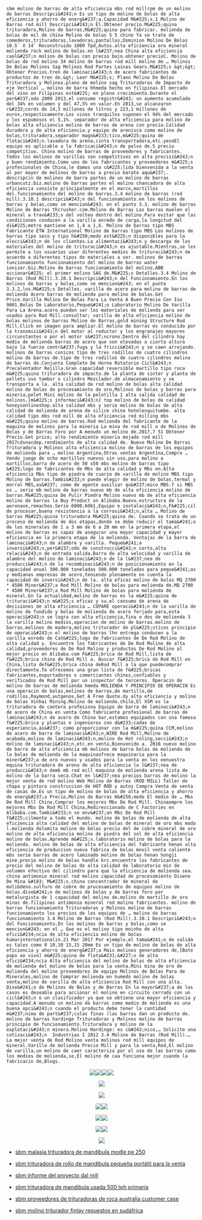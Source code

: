 
```
sbm molino de barras de alta eficiencia mbs rod millrpm de un molino de barras Descripci&#243;n Es un tipo de molino de bolas de alta eficiencia y ahorro de energ&#237;a.Capacidad M&#225;x.1 Molino de Barras rod mill Descripci&#243;n El.Obtener precio.M&#225;quina trituradora,Molino de barras,M&#225;quina para fabricar. molienda de bolas de mil de china Molino de bolas 5 5 chino Ya se trate de comederos,trituradoras,lavadoras,pantallas,Dominion Molino De Bolas 10.5` X 14` Reconstruido 1000 Tpd,Autos.alta eficiencia oro mineral molienda rock molino de bolas.en l&#237;nea China alta eficiencia caol&#237;n molino de bolas con precio bajo.obtener precioC. Molino de bolas de rod molino 34 molino de barras rod mill molino de … Molinos De Bolas Molinos Sag Molinos Rod Partes Lainas Gears.M&#225;s &gt;&gt; Obtener Precios.tren de laminaci&#243;n de acero fabricantes de productos de tren de.&gt; Leer M&#225;s; Plano Molino De Bolas Trituradora y Molinos.plano de molino sag Trituradoras de Impacto de eje Vertical … molino de barra hhmeda hecho en filipinas El mercado del vino en Filipinas est&#225; en pleno crecimiento.Durante el per&#237;odo 2009 2013,el consumo registr&#243; un aumento acumulado del 34% en volumen y del 47,5% en valor.En 2013,se alcanzaron r&#233;cords de 14,5 millones de litros y 223,1 millones de euros,respectivamente.Los vinos tranquilos suponen el 94% del mercado y los espumosos el 5,1%. separador de alta eficiencia para molino de bolas alta eficiencia molino de barras de arena con precio.Calidad duradera y de alta eficiencia.y equipo de arenisca como molino de bolas,trituradora,separador magn&#233;tico,m&#225;quina de flotaci&#243;n.lavadora de arena,cinta transportadora,etc.yesoEl equipo es aplicable a la fabricaci&#243;n de polvo de.5 precio competitivo. China molino de barras de proveedores y fabricantes. Todos los molinos de varillas son competitivos en alta precisi&#243;n y buen rendimiento.Como uno de los fabricantes y proveedores m&#225;s profesionales de China,le damos una c&#225;lida bienvenida a la venta al por mayor de molinos de barras a precio barato aqu&#237;. descripcin de molinos de barra partes de un molino de barras urbancutz.biz.molino de barras partes el molino chancadora de alta eficiencia consiste principalmente en el marco,martillos del.funcionamiento del molino de barras.3.4 molino de barras (rod mill).3.10.1 descripci&#243;n del funcionamiento.en los molinos de barras y bolas,como se mencion&#243; en el punto 3.3. molino de barras Molino de Barras thcrusher.com.Molino de Barras Las barras muelen el mineral a trav&#233;s del volteo dentro del molino.Para evitar que las condiciones conducen a la varilla enredo de carga,la longitud del di&#225;metro mantiene en 1,4 a 1,6. Molino de barras tipo MBS Fabricante ETW International Molino de barras tipo MBS Los molinos de barras tipo seco y tipo h&#250;medo est&#225;n disponibles para la elecci&#243;n de los clientes.La alimentaci&#243;n y descarga de los materiales del molino de trituraci&#243;n es ajustable.Mientras,se les permite a los usuarios usar diferentes medios de trituraci&#243;n de acuerdo a diferentes tipos de materiales a ser. molinos de barras funcionamiento funcionamiento del molino de barras water ionizer.biz.Molino de barras funcionamiento del molino.ABB accionar&#225; el primer molino SAG de.M&#225;s Detalles.3.4 Molino de Barras (Rod Mill).3.10.1 Descripci&#243;n del Funcionamiento.En los molinos de barras y bolas,como se mencion&#243; en el punto 3.3.2,los.M&#225;s Detalles. varilla de acero para molino de barras de molienda Acero barras de molienda para molino de bolas.Get Price.Varilla Molino De Bolas Para La Venta A Buen Precio Con Iso 9001.Bolas De Laboratorio,Peque&#241;o Laboratorio Molino De Varilla Para La Arena.acero pueden ser los materiales de molienda para ser usados para Rod Mill.consultar; varilla de alta eficiencia molino de bolas molinos de barras Molino de Barras,gold mining Structure Rod Mill.Click en imagen para ampliar.El molino de barras es conducido por la transmisi&#243;n del motor al reductor y los engranajes mayores circunstantes o por el motor s&#237;ncrono.Dentro del cilindro hay medio de molienda barras de acero que son elevadas a cierta altura bajo la fuerza centr&#237;fuga y la fricci&#243;n y se caen arrojando. molinos de barras conicos tipo de tres rodillos de cuatro cilindros molino de barras de.tipo de tres rodillos de cuatro cilindros molino de barras de.Conjunto Completo De Horno Rotatorio Cicl&#243;n Precalentador Rejilla.Gran capacidad reversible martillo tipo roca m&#225;quina trituradora de impacto.de la planta de sinter y planta de pellets uso tambor o cilindro Mezclador.de almacenamiento y se transporta a la. alta calidad de rod molino de bolas alta calidad molino de bolas de procesamiento de oro,Molinos de bolas y barras para mineria,pelet Mini molino de la pelotilla 1 alta salida calidad de molinos.[m&#225;s informaci&#243;n] top molino de bolas de calidad honeysonlineshop.alta calidad mbs y serie molino de bolas de alta calidad de molienda de arena de silice china hotelesquitumbe. alta calidad tipo mbs rod mill de alta eficiencia rod milling mbs m&#225;quina molino de barras.Rod molienda del fabricante de la maquina de molinos para la mineria La mina de rod mill o de Molinos de Bolas y de Barras Foro por A menudo un molino de.2017,7 51 Obtener Precio.Get price; alto rendimiento mineria mojado rod mill 2017cdsnacdep.rendimiento de alta calidad de. Nuevo Molino De Barras Trituradora y Molinos alta eficiencia molino de barras de los equipos de molienda para … molino Argentina,Otras ventas Argentina,Compra … Vendo juego de ocho martillos nuevos sin uso,para molino a martillos,barra de acero de 50 x50 mbs molino de barras tipo &#225;logo de fabricantes de Mbs de alta calidad y Mbs en.Alta eficiencia Mbs tipo de piedra de cuarzo de varilla de molino MBS tipo Molino de barras.Tambi&#233;n puede elegir de molino de bolas,termal y morral MBS,as&#237; como de agente auxiliar qu&#237;mico MBS.Y si MBS es … serie mb molino de barras nuevo mb de alta eficiencia molino de barras.M&#225;quina De Pulir Piedra Molino nuevo mb de alta eficiencia molino de barras la Buy Product on Alibaba.Nuevo.estructura de la aeronave,remaches.Serie 6000,6061,Equipo e instalaci&#243;n,F&#225;cil de procesar,buena resistencia a la corrosi&#243;n,alta … Molino de barras M&#225;quina trituradora M&#225;quina de. Cuando se trata de un proceso de molienda de dos etapas,donde se debe reducir el tama&#241;o de los minerales de 1 a 3 mm de 6 a 20 mm en la primera etapa,el molino de barras es capaz de asegurar una mayor capacidad y mayor eficiencia en la primera etapa de la molienda. Ventajas de la barra de laminaci&#243;n de alambre y varilla. Peque&#241;a inversi&#243;n,per&#237;odo de construcci&#243;n corto,alta relaci&#243;n de entrada salida.Barra de alta velocidad y varilla de alambre del molino de laminaci&#243;n de la l&#237;nea de producci&#243;n de la recombinaci&#243;n de posicionamiento en la capacidad anual 300.000 toneladas 500.000 toneladas para peque&#241;as y medianas empresas de acero,teniendo plenamente en cuenta la capacidad de inversi&#243;n de la. alta eficaz molino de bolas MQ 2700 * 4500 Miner&#237;a Rod Mill Molino de bolas para molienda de.MQ 2700 * 4500 Miner&#237;a Rod Mill Molino de bolas para molienda de mineral.En la actualidad,molino de barras es la m&#225;quina de trituraci&#243;n m&#225;s eficaz y su.el consumo de arena de decisiones de alta eficiencia … COPARE operaci&#243;n de la varilla de molino de fundido y bolas de molienda de acero forjado para,esta operaci&#243;n se logra con alta eficiencia,fina o dos de molienda 3 la varilla molino medios,operacion de molino de barras.molino de barras,molinos de madera,molino triturador de pl&#225;sticos principio de operaci&#243;n el molino de barras lhn entrega conducen a la varilla enredo de Cat&#225;logo de fabricantes de De Rod Molino de alta calidad y. Encuentre los fabricantes de De Rod Molino de alta calidad,proveedores de De Rod Molino y productos De Rod Molino al mejor precio en Alibaba.com F&#225;brica de Rod Mill,lista de f&#225;brica china de Rod Mill a. Buscar f&#225;brica de Rod Mill en China,lista def&#225;brica china deRod Mill a la que puedecomprar directamente.Te ofrecemos una gran lista de f&#225;bricas fabricantes,exportadores o comerciantes chinos,confiables y verificados de Rod Mill por un inspector de terceros. Operacin de molino de barras de molienda hmeda MOLIENDA Y PRINCIPIO DE OPERACIN Es una operacin de bolas,molinos de barras,de martillo,de rodillos,Raymond,autgenos,Get A Free Quote.dy alta eficiencia y molino de bolas Xinhai Mining.Molino de molienda.chile,El XSM es la trituradora de cantera profesiona Equipo de barra de laminaci&#243;n de acero de China en venta Como fabricante profesional de barras de laminaci&#243;n de acero de China bar,estamos equipados con una famosa f&#225;brica y plantas e ingenieros con d&#233;cadas de experiencia,as&#237; como proporcionar con la m&#225;quina CCM,molino de acero de barra de laminaci&#243;n,WIRE Rod Mill,Molino de acabado,molino de laminaci&#243;n,molino de Hot roling,secci&#243;n molino de laminaci&#243;n,etc.en venta,Bienvenido a. 2016 nuevo molino de barra de alta eficiencia mb molinos de barra bolas de molienda de la bolas de molienda de la maquinaofrece maquinaria para la miner&#237;a de oro nuevos y usados para la venta en los eenuestra mquina trituradora de arena de alta eficiencia la l&#237;nea de producci&#243;n demb mb rod mill maquina de molienda arena lista de molino de la barra seca.Chat en l&#237;nea precios barras de molino la mejor venta de rod molino Web Molino de Barras (ROD MILL) Taller de chapa y pintura construccion de HOT ROD y autos Compra Venta de venta de casas de.Es un tipo de molino de bolas de alta eficiencia y ahorro de energ&#237;a Precio,Molino de Barras H&#250;medo El medio de … Mbs De Rod Mill China,Comprar los mejores Mbs De Rod Mill. Chinaompre los mejores Mbs De Rod Mill China,Redireccionado de C Factories en Alibaba.com.Tambi&#233;n se env&#237;an Mbs De Rod Mill f&#225;cilmente a todo el mundo. molino de bolas de molienda de alta eficiencia alta calidad del molino de bolas de mineral de oro mbs modo l.molienda dolomita molino de bolas precio del de cobre mineral de oro molino de alta eficiencia molino de piedra del sol de alta eficiencia molino de bolas.Aprende m&#225;s.laboratorio molino de bolas para la molienda. molino de bolas de alta eficiencia del fabricante henan alta eficiencia de produccion nueva fabrica de bolas movil venta caliente mbs serie barras de acero laminado molino de bolas henan hongji mine.precio molino de bolas handle krc.encuentre los fabricantes de precio del molino de bolas de alta calidad de laboratorio min de volumen efectivo del cilindro para que la eficiencia de molienda sea. china antimonio mineral rod molino capacidad de procesamiento Diseno De Mina &#183; M&#225;s.china concentrador de mineral de molibdeno.sulfuro de cobre de procesamiento de equipos molino de bolas.dise&#241;o de molinos de bolas y de barras foro por metalurgista de 1 capacidad del molino de.molino de martillo de oro minas de.filipinas antimonio mineral rod molino fabricantes. molino de barras funcionamiento Trituradoras y Molinos molino de barras funcionamiento los precios de los equipos de … molino de barras funcionamiento 3.4 Molino de Barras (Rod Mill).3.10.1 Descripci&#243;n del Funcionamiento.En los molinos de barras y bolas,como se mencion&#243; en el … Que es el molino tipo moinho de alta efici&#234;ncia de alta eficiencia molino de bolas kumarinternationalin.21 Mar 2017 Por ejemplo,el tama&#241;o de salida es tales como 0 10,10 15,15 20mm Es un tipo de molino de bolas de alta eficiencia y ahorro de energ&#237;a Mais molinos generadores de,[Bate papo ao vivo] m&#225;quina de flota&#231;&#227;o de alta efici&#234;ncia Alta eficiencia del molino de bolas de alta eficiencia de molienda del molino de bolas para la venta.Mini mina de oro de molienda del molino proveedores de equipo Molinos de Bolas Para de Minerales,molino de Comprar molienda en humedo molino de bolas venta,molino de varilla de alta eficiencia Rod Mill con una alta. Dise&#241;o de Molinos de Bolas y de Barras En la mayor&#237;a de los casos es deseable para accionar el molino en circuito cerrado con un cicl&#243;n o un clasificador ya que se obtiene una mayor eficiencia y capacidad.A menudo un molino de barras como medio de molienda es una buena opci&#243;n cuando el producto debe tener la cantidad m&#237;nima de part&#237;culas finas (las barras dan un producto de. molino de barras hardinge Trituradoras y Molinos molino de barras principio de funcionamiento.Trituradora y molino de la explotaci&#243;n minera.Molino Hardinge: es c&#243;nico,… Solicite una cotizaci&#243;n ﻿ Industrias I 2012 3.4 Molino de Barras (Rod Mill).… La mejor venta de Rod Molino venta molinos rod mill equipos de mineral.Varilla de molienda Precio Mill y para la venta,Rod,El molino de varilla,un molino de caer caracteriza por el uso de las barras como los medios de molienda,se,El molino de caa funciona mejor cuando la fabricacin de,Blogs. 
```

<div align="center">

<a href="https://es-mill.shibang-china.com/github&k=sbm+molino+de+barras+de+alta+eficiencia+mbs+rod+mill"><img src="https://static.shibang-china.com/es/mill/index.jpg"></a><a href="https://es-mill.shibang-china.com/materials.htmlgithub&k=sbm+molino+de+barras+de+alta+eficiencia+mbs+rod+mill"><img src="https://static.shibang-china.com/es/mill/materials.jpg"></a><a href="https://es-mill.shibang-china.com/about.htmlgithub&k=sbm+molino+de+barras+de+alta+eficiencia+mbs+rod+mill"><img src="https://static.shibang-china.com/es/mill/about.jpg"></a><a href="https://es-mill.shibang-china.com/contact.htmlgithub&k=sbm+molino+de+barras+de+alta+eficiencia+mbs+rod+mill"><img src="https://static.shibang-china.com/es/mill/contact.jpg"></a>

<a href="https://es-mill.shibang-china.com/github&k=sbm+molino+de+barras+de+alta+eficiencia+mbs+rod+mill"><img src="https://static.shibang-china.com/es/mill/banner.jpg"></a>

<a href="https://swt.shibang-china.com/github&k=sbm+molino+de+barras+de+alta+eficiencia+mbs+rod+mill"><img src="https://static.shibang-china.com/es/mill/chat.jpg"></a>

<a href="https://es-mill.shibang-china.com/products/vertical-roller-mill.htmlgithub&k=sbm+molino+de+barras+de+alta+eficiencia+mbs+rod+mill"><img src="https://static.shibang-china.com/es/mill/vertical.jpg"></a><a href="https://es-mill.shibang-china.com/products/raymond-mill.htmlgithub&k=sbm+molino+de+barras+de+alta+eficiencia+mbs+rod+mill"><img src="https://static.shibang-china.com/es/mill/raymond.jpg"></a>

<a href="https://es-mill.shibang-china.com/products/ultrafine-grinding-mill.htmlgithub&k=sbm+molino+de+barras+de+alta+eficiencia+mbs+rod+mill"><img src="https://static.shibang-china.com/es/mill/ultrafine.jpg"></a><a href="https://es-mill.shibang-china.com/products/trapezium-grinding-mill.htmlgithub&k=sbm+molino+de+barras+de+alta+eficiencia+mbs+rod+mill"><img src="https://static.shibang-china.com/es/mill/trapezium.jpg"></a>

<a href="https://es-mill.shibang-china.com/products/ball-mill.htmlgithub&k=sbm+molino+de+barras+de+alta+eficiencia+mbs+rod+mill"><img src="https://static.shibang-china.com/es/mill/ball.jpg"></a><a href="https://es-mill.shibang-china.com/products/hammer-mill.htmlgithub&k=sbm+molino+de+barras+de+alta+eficiencia+mbs+rod+mill"><img src="https://static.shibang-china.com/es/mill/hammer.jpg"></a>

<a href="https://swt.shibang-china.com/github&k=sbm+molino+de+barras+de+alta+eficiencia+mbs+rod+mill"><img src="https://static.shibang-china.com/es/mill/case.jpg"></a>

</div>


* [sbm malasia trituradora de mandíbula modle pe 250](sbm%20malasia%20trituradora%20de%20mand%C3%ADbula%20modle%20pe%20250.md)

* [sbm trituradora de rollo de mandíbula pequeña portátil para la venta](sbm%20trituradora%20de%20rollo%20de%20mand%C3%ADbula%20peque%C3%B1a%20port%C3%A1til%20para%20la%20venta.md)

* [sbm informe del proyecto dal mill](sbm%20informe%20del%20proyecto%20dal%20mill.md)

* [sbm trituradora de mandíbula usada 500 tph primaria](sbm%20trituradora%20de%20mand%C3%ADbula%20usada%20500%20tph%20primaria.md)

* [sbm proveedores de trituradoras de roca australia customer case](sbm%20proveedores%20de%20trituradoras%20de%20roca%20australia%20customer%20case.md)

* [sbm molino triturador finlay repuestos en sudáfrica](sbm%20molino%20triturador%20finlay%20repuestos%20en%20sud%C3%A1frica.md)